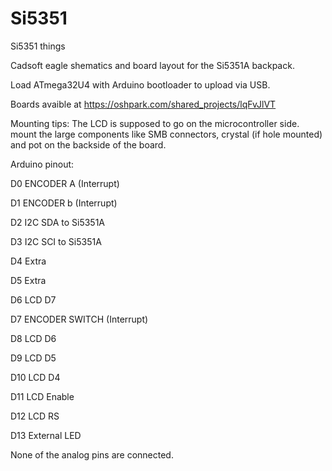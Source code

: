 Si5351
======

Si5351 things

Cadsoft eagle shematics and board layout for the Si5351A backpack. 

Load ATmega32U4 with Arduino bootloader to upload via USB. 

Boards avaible at https://oshpark.com/shared_projects/lqFvJlVT

Mounting tips:
The LCD is supposed to go on the microcontroller side. mount the large components like SMB connectors, crystal (if hole mounted) and pot on the backside of the board.

Arduino pinout:

D0    ENCODER A (Interrupt)

D1    ENCODER b (Interrupt)

D2    I2C SDA to Si5351A

D3    I2C SCI to Si5351A

D4    Extra

D5    Extra

D6    LCD D7

D7    ENCODER SWITCH (Interrupt)

D8    LCD D6

D9    LCD D5

D10   LCD D4

D11   LCD Enable

D12   LCD RS

D13   External LED

None of the analog pins are connected.


